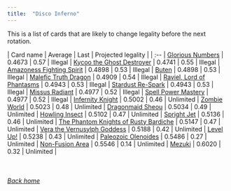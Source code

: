 ```yaml
---
title:  "Disco Inferno"
---
```


This is a list of cards that are likely to change legality before the next rotation.

| Card name | Average | Last | Projected legality |
| :-- |
[Glorious Numbers](https://db.ygoprodeck.com/card/?search=Glorious%20Numbers) | 0.4673 | 0.57 | Illegal |
[Kycoo the Ghost Destroyer](https://db.ygoprodeck.com/card/?search=Kycoo%20the%20Ghost%20Destroyer) | 0.4741 | 0.55 | Illegal |
[Amazoness Fighting Spirit](https://db.ygoprodeck.com/card/?search=Amazoness%20Fighting%20Spirit) | 0.4898 | 0.53 | Illegal |
[Buten](https://db.ygoprodeck.com/card/?search=Buten) | 0.4898 | 0.53 | Illegal |
[Malefic Truth Dragon](https://db.ygoprodeck.com/card/?search=Malefic%20Truth%20Dragon) | 0.4909 | 0.54 | Illegal |
[Raviel, Lord of Phantasms](https://db.ygoprodeck.com/card/?search=Raviel,%20Lord%20of%20Phantasms) | 0.4943 | 0.53 | Illegal |
[Stardust Re-Spark](https://db.ygoprodeck.com/card/?search=Stardust%20Re-Spark) | 0.4943 | 0.53 | Illegal |
[Missus Radiant](https://db.ygoprodeck.com/card/?search=Missus%20Radiant) | 0.4977 | 0.52 | Illegal |
[Spell Power Mastery](https://db.ygoprodeck.com/card/?search=Spell%20Power%20Mastery) | 0.4977 | 0.52 | Illegal |
[Infernity Knight](https://db.ygoprodeck.com/card/?search=Infernity%20Knight) | 0.5002 | 0.46 | Unlimited |
[Zombie World](https://db.ygoprodeck.com/card/?search=Zombie%20World) | 0.5023 | 0.48 | Unlimited |
[Dragonmaid Sheou](https://db.ygoprodeck.com/card/?search=Dragonmaid%20Sheou) | 0.5034 | 0.49 | Unlimited |
[Howling Insect](https://db.ygoprodeck.com/card/?search=Howling%20Insect) | 0.5102 | 0.47 | Unlimited |
[Spright Jet](https://db.ygoprodeck.com/card/?search=Spright%20Jet) | 0.5136 | 0.46 | Unlimited |
[The Phantom Knights of Rusty Bardiche](https://db.ygoprodeck.com/card/?search=The%20Phantom%20Knights%20of%20Rusty%20Bardiche) | 0.5147 | 0.47 | Unlimited |
[Vera the Vernusylph Goddess](https://db.ygoprodeck.com/card/?search=Vera%20the%20Vernusylph%20Goddess) | 0.5188 | 0.42 | Unlimited |
[Level Up!](https://db.ygoprodeck.com/card/?search=Level%20Up!) | 0.5238 | 0.43 | Unlimited |
[Paleozoic Olenoides](https://db.ygoprodeck.com/card/?search=Paleozoic%20Olenoides) | 0.5486 | 0.27 | Unlimited |
[Non-Fusion Area](https://db.ygoprodeck.com/card/?search=Non-Fusion%20Area) | 0.5546 | 0.14 | Unlimited |
[Mezuki](https://db.ygoprodeck.com/card/?search=Mezuki) | 0.6020 | 0.32 | Unlimited |

<br>

###### [Back home](index)